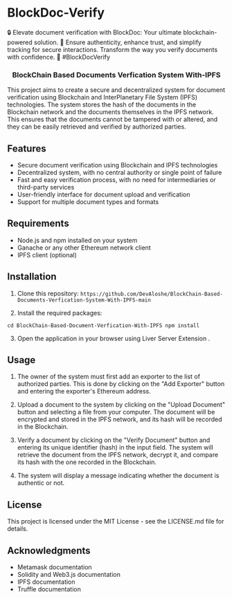 # BlockDoc-Verify
🔒 Elevate document verification with BlockDoc: Your ultimate blockchain-powered solution. 📄 Ensure authenticity, enhance trust, and simplify tracking for secure interactions. Transform the way you verify documents with confidence. 🔗 #BlockDocVerify

  <h3 align="center">BlockChain Based Documents Verfication System With-IPFS</h3>


This project aims to create a secure and decentralized system for document verification using Blockchain and InterPlanetary File System (IPFS) technologies. The system stores the hash of the documents in the Blockchain network and the documents themselves in the IPFS network. This ensures that the documents cannot be tampered with or altered, and they can be easily retrieved and verified by authorized parties.

## Features

- Secure document verification using Blockchain and IPFS technologies
- Decentralized system, with no central authority or single point of failure
- Fast and easy verification process, with no need for intermediaries or third-party services
- User-friendly interface for document upload and verification
- Support for multiple document types and formats

## Requirements

- Node.js and npm installed on your system
- Ganache or any other Ethereum network client
- IPFS client (optional)

## Installation

1. Clone this repository: 
``https://github.com/DevAloshe/BlockChain-Based-Documents-Verfication-System-With-IPFS-main``


2. Install the required packages:

``cd BlockChain-Based-Document-Verfication-With-IPFS
npm install``


3. Open the application in your browser using Liver Server Extension .


## Usage

1. The owner of the system must first add an exporter to the list of authorized parties. This is done by clicking on the "Add Exporter" button and entering the exporter's Ethereum address.
2. Upload a document to the system by clicking on the "Upload Document" button and selecting a file from your computer. The document will be encrypted and stored in the IPFS network, and its hash will be recorded in the Blockchain.

3. Verify a document by clicking on the "Verify Document" button and entering its unique identifier (hash) in the input field. The system will retrieve the document from the IPFS network, decrypt it, and compare its hash with the one recorded in the Blockchain.

4. The system will display a message indicating whether the document is authentic or not.

## License

This project is licensed under the MIT License - see the LICENSE.md file for details.

## Acknowledgments
- Metamask documentation
- Solidity and Web3.js documentation
- IPFS documentation
- Truffle documentation
